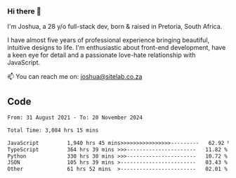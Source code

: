 ### Hi there 👋

I'm Joshua, a 28 y/o full-stack dev, born & raised in Pretoria, South Africa. 

I have almost five years of professional experience bringing beautiful, intuitive designs to life. I'm enthusiastic about front-end development, have a keen eye for detail and a passionate love-hate relationship with JavaScript.

📫 You can reach me on: joshua@sitelab.co.za

## **Code**

<!--START_SECTION:waka-->

```txt
From: 31 August 2021 - To: 20 November 2024

Total Time: 3,084 hrs 15 mins

JavaScript         1,940 hrs 45 mins>>>>>>>>>>>>>>>>---------   62.92 %
TypeScript         364 hrs 39 mins >>>----------------------   11.82 %
Python             330 hrs 30 mins >>>----------------------   10.72 %
JSON               105 hrs 39 mins >------------------------   03.43 %
Other              61 hrs 52 mins  >------------------------   02.01 %
```

<!--END_SECTION:waka-->
